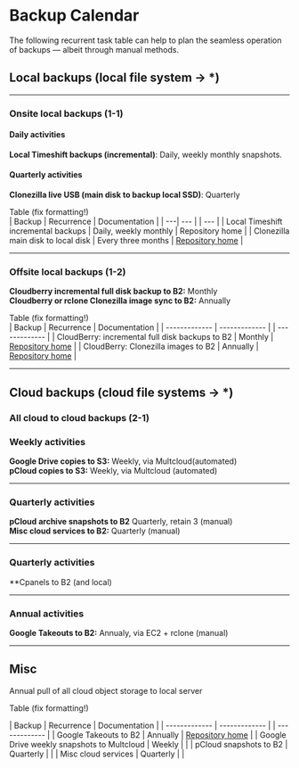 # Backup Calendar

The following recurrent task table can help to plan the seamless operation of backups — albeit through manual methods.


## Local backups (local file system -> *)

<hr>

### Onsite local backups (1-1)

#### Daily activities

**Local Timeshift backups (incremental)**: Daily, weekly monthly snapshots.

#### Quarterly activities


**Clonezilla live USB (main disk to backup local SSD)**: Quarterly

Table (fix formatting!)<br/>
| Backup  | Recurrence | Documentation |
| ---| --- |  | --- |
| Local Timeshift incremental backups  | Daily, weekly monthly  | Repository home  |
| Clonezilla main disk to local disk  | Every three months  |  [Repository home](https://github.com/danielrosehilljlm/Master_Backup_Strategy)  |

<hr>


### Offsite local backups (1-2)

**Cloudberry incremental full disk backup to B2:** Monthly <br/>
**Cloudberry or rclone Clonezilla image sync to B2:** Annually



Table (fix formatting!)<br/>
| Backup  | Recurrence | Documentation |
| ------------- | ------------- |  | ------------- |
| CloudBerry: incremental full disk backups to B2  | Monthly | [Repository home](https://github.com/danielrosehilljlm/Master_Backup_Strategy)  |
| CloudBerry: Clonezilla images to B2  | Annually  | [Repository home](https://github.com/danielrosehilljlm/Master_Backup_Strategy)  |


<hr>


## Cloud backups (cloud file systems -> *)

### All cloud to cloud backups (2-1)


### Weekly activities
**Google Drive copies to S3:** Weekly, via Multcloud(automated)<br/>
**pCloud copies to S3:** Weekly, via Multcloud (automated)

<hr>

### Quarterly activities
**pCloud archive snapshots to B2** Quarterly, retain 3 (manual)<br/>
**Misc cloud services to B2:** Quarterly (manual)

<hr>

### Quarterly activities
**Cpanels to B2 (and local)

<hr>

### Annual activities

**Google Takeouts to B2:** Annualy, via EC2 + rclone (manual)

<hr>

## Misc

Annual pull of all cloud object storage to local server



Table (fix formatting!)<br/>

| Backup  | Recurrence | Documentation |
| ------------- | ------------- |  | ------------- |
| Google Takeouts to B2  | Annually  | [Repository home](https://github.com/danielrosehilljlm/Master_Backup_Strategy/blob/master/documentation/Gsuite_Takeouts%20to%20B2.md)  |
| Google Drive weekly snapshots to Multcloud | Weekly | |
| pCloud snapshots to B2 | Quarterly | |
| Misc cloud services | Quarterly | |

